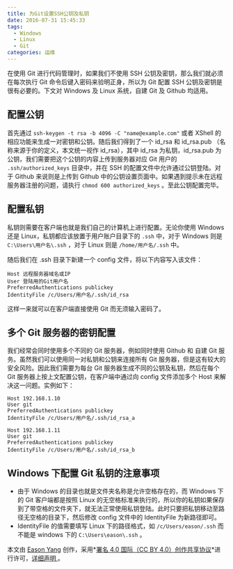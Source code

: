 ```yaml
---
title: 为Git设置SSH公钥及私钥
date: 2016-07-31 15:45:33
tags:
  - Windows
  - Linux
  - Git
categories: 运维
---
```


在使用 Git 进行代码管理时，如果我们不使用 SSH 公钥及密钥，那么我们就必须在每次执行 Git 命令后键入密码来验明正身，所以为 Git 配置 SSH 公钥及密钥是很有必要的。下文对 Windows 及 Linux 系统，自建 Git 及 Github 均适用。

## 配置公钥

首先通过 `ssh-keygen -t rsa -b 4096 -C "name@example.com"` 或者 XShell 的相应功能来生成一对密钥和公钥。随后我们得到了一个 id_rsa 和 id_rsa.pub （名称来源于你的定义，本文统一视作 id_rsa），其中 id_rsa 为私钥，id_rsa.pub 为公钥，我们需要把这个公钥的内容上传到服务器对应 Git 用户的  `.ssh/authorized_keys` 目录中，并在 SSH 的配置文件中允许通过公钥登陆。对于 Github 来说则是上传到 Github 中的公钥设置页面中。如果遇到提示未在远程服务器注册的问题，请执行 `chmod 600 authorized_keys` 。至此公钥配置完毕。<!--more-->

## 配置私钥

私钥则需要在客户端也就是我们自己的计算机上进行配置。无论你使用 Windows 还是 Linux，私钥都应该放置于用户账户目录下的 `.ssh` 中，对于 Windows 则是 `C:\Users\用户名\.ssh` ，对于 Linux 则是 `/home/用户名/.ssh` 中。

随后我们在 .ssh 目录下新建一个 config 文件，将以下内容写入该文件：

```
Host 远程服务器域名或IP
User 登陆用的Git用户名
PreferredAuthentications publickey
IdentityFile /c/Users/用户名/.ssh/id_rsa
```

这样一来就可以在客户端直接使用 Git 而无须输入密码了。

## 多个 Git 服务器的密钥配置

我们经常会同时使用多个不同的 Git 服务器，例如同时使用 Github 和 自建 Git 服务。虽然我们可以使用同一对私钥和公钥来连接所有 Git 服务器，但是这有较大的安全风险。因此我们需要为每台 Git 服务器生成不同的公钥及私钥，然后在每个 Git 服务器上按上文配置公钥，在客户端中通过向 config 文件添加多个 Host 来解决这一问题。实例如下：

```
Host 192.168.1.10
User git
PreferredAuthentications publickey
IdentityFile /c/Users/用户名/.ssh/id_rsa_a

Host 192.168.1.11
User git
PreferredAuthentications publickey
IdentityFile /c/Users/用户名/.ssh/id_rsa_b
```

## Windows 下配置 Git 私钥的注意事项

* 由于 Windows 的目录也就是文件夹名称是允许空格存在的，而 Windows 下的 Git 客户端都是按照 Linux 的无空格标准来执行的，所以你的私钥如果保存到了带空格的文件夹下，就无法正常使用私钥登陆。此时只要把私钥移动至路径无空格的目录下，然后修改 config 文件中的 IdentityFile 为新路径即可。
* IdentityFile 的值需要填写 Linux 下的路径格式，如 `/c/Users/eason/.ssh` 而不能是 windows 下的 `C:\Users\eason\.ssh` 。

本文由 [Eason Yang](https://easonyang.com) 创作，采用*[署名 4.0 国际（CC BY 4.0）创作共享协议](http://creativecommons.org/licenses/by/4.0/deed.zh)*进行许可，[详细声明 ](https://easonyang.com/about/)。